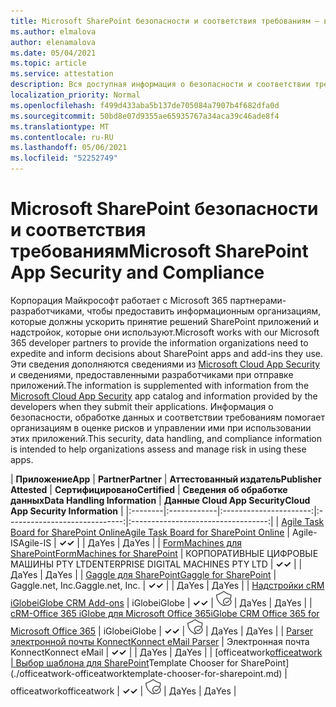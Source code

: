 ```yaml
---
title: Microsoft SharePoint безопасности и соответствия требованиям — все приложения
ms.author: elmalova
author: elenamalova
ms.date: 05/04/2021
ms.topic: article
ms.service: attestation
description: Вся доступная информация о безопасности и соответствии требованиям для всех SharePoint приложений Майкрософт.
localization_priority: Normal
ms.openlocfilehash: f499d433aba5b137de705084a7907b4f682dfa0d
ms.sourcegitcommit: 50bd8e07d9355ae65935767a34aca39c46ade8f4
ms.translationtype: MT
ms.contentlocale: ru-RU
ms.lasthandoff: 05/06/2021
ms.locfileid: "52252749"
---
```

# <a name="microsoft-sharepoint-app-security-and-compliance"></a><span data-ttu-id="86d04-103">Microsoft SharePoint безопасности и соответствия требованиям</span><span class="sxs-lookup"><span data-stu-id="86d04-103">Microsoft SharePoint App Security and Compliance</span></span>

<span data-ttu-id="86d04-104">Корпорация Майкрософт работает с Microsoft 365 партнерами-разработчиками, чтобы предоставить информационным организациям, которые должны ускорить принятие решений SharePoint приложений и надстройок, которые они используют.</span><span class="sxs-lookup"><span data-stu-id="86d04-104">Microsoft works with our Microsoft 365 developer partners to provide the information organizations need to expedite and inform decisions about SharePoint apps and add-ins they use.</span></span> <span data-ttu-id="86d04-105">Эти сведения дополняются сведениями из [Microsoft Cloud App Security](https://www.microsoft.com/en-us/enterprise-mobility-security/cloud-app-security) и сведениями, предоставленными разработчиками при отправке приложений.</span><span class="sxs-lookup"><span data-stu-id="86d04-105">The information is supplemented with information from the [Microsoft Cloud App Security](https://www.microsoft.com/en-us/enterprise-mobility-security/cloud-app-security) app catalog and information provided by the developers when they submit their applications.</span></span> <span data-ttu-id="86d04-106">Информация о безопасности, обработке данных и соответствии требованиям помогает организациям в оценке рисков и управлении ими при использовании этих приложений.</span><span class="sxs-lookup"><span data-stu-id="86d04-106">This security, data handling, and compliance information is intended to help organizations assess and manage risk in using these apps.</span></span>

| <span data-ttu-id="86d04-107">**Приложение**</span><span class="sxs-lookup"><span data-stu-id="86d04-107">**App**</span></span> | <span data-ttu-id="86d04-108">**Partner**</span><span class="sxs-lookup"><span data-stu-id="86d04-108">**Partner**</span></span> | <span data-ttu-id="86d04-109">**Аттестованный издатель**</span><span class="sxs-lookup"><span data-stu-id="86d04-109">**Publisher Attested**</span></span> | <span data-ttu-id="86d04-110">**Сертифицировано**</span><span class="sxs-lookup"><span data-stu-id="86d04-110">**Certified**</span></span> | <span data-ttu-id="86d04-111">**Сведения об обработке данных**</span><span class="sxs-lookup"><span data-stu-id="86d04-111">**Data Handling Information**</span></span> | <span data-ttu-id="86d04-112">**Данные Cloud App Security**</span><span class="sxs-lookup"><span data-stu-id="86d04-112">**Cloud App Security Information**</span></span> |
|:--------|:------------|:----------------------:|:-----------------------------:|:----------------------------------:|
| [<span data-ttu-id="86d04-113">Agile Task Board for SharePoint Online</span><span class="sxs-lookup"><span data-stu-id="86d04-113">Agile Task Board for SharePoint Online</span></span>](./agile-is-task-board-for-sharepoint-online.md) | <span data-ttu-id="86d04-114">Agile-IS</span><span class="sxs-lookup"><span data-stu-id="86d04-114">Agile-IS</span></span> | <span data-ttu-id="86d04-115">**✓**</span><span class="sxs-lookup"><span data-stu-id="86d04-115">**✓**</span></span> |  | <span data-ttu-id="86d04-116">Да</span><span class="sxs-lookup"><span data-stu-id="86d04-116">Yes</span></span> | <span data-ttu-id="86d04-117">Да</span><span class="sxs-lookup"><span data-stu-id="86d04-117">Yes</span></span> |
| [<span data-ttu-id="86d04-118">FormMachines для SharePoint</span><span class="sxs-lookup"><span data-stu-id="86d04-118">FormMachines for SharePoint</span></span>](./enterprise-digital-machines-pty-ltd-formmachines-for-sharepoint.md) | <span data-ttu-id="86d04-119">КОРПОРАТИВНЫЕ ЦИФРОВЫЕ МАШИНЫ PTY LTD</span><span class="sxs-lookup"><span data-stu-id="86d04-119">ENTERPRISE DIGITAL MACHINES PTY LTD</span></span> | <span data-ttu-id="86d04-120">**✓**</span><span class="sxs-lookup"><span data-stu-id="86d04-120">**✓**</span></span> |  | <span data-ttu-id="86d04-121">Да</span><span class="sxs-lookup"><span data-stu-id="86d04-121">Yes</span></span> | <span data-ttu-id="86d04-122">Да</span><span class="sxs-lookup"><span data-stu-id="86d04-122">Yes</span></span> |
| [<span data-ttu-id="86d04-123">Gaggle для SharePoint</span><span class="sxs-lookup"><span data-stu-id="86d04-123">Gaggle for SharePoint</span></span>](./gagglenet-inc-gaggle-for-sharepoint.md) | <span data-ttu-id="86d04-124">Gaggle.net, Inc.</span><span class="sxs-lookup"><span data-stu-id="86d04-124">Gaggle.net, Inc.</span></span> | <span data-ttu-id="86d04-125">**✓**</span><span class="sxs-lookup"><span data-stu-id="86d04-125">**✓**</span></span> |  | <span data-ttu-id="86d04-126">Да</span><span class="sxs-lookup"><span data-stu-id="86d04-126">Yes</span></span> | <span data-ttu-id="86d04-127">Да</span><span class="sxs-lookup"><span data-stu-id="86d04-127">Yes</span></span> |
| [<span data-ttu-id="86d04-128">Надстройки cRM iGlobe</span><span class="sxs-lookup"><span data-stu-id="86d04-128">iGlobe CRM Add-ons</span></span>](./iglobe-crm-add-ons.md) | <span data-ttu-id="86d04-129">iGlobe</span><span class="sxs-lookup"><span data-stu-id="86d04-129">iGlobe</span></span> | <span data-ttu-id="86d04-130">**✓**</span><span class="sxs-lookup"><span data-stu-id="86d04-130">**✓**</span></span> | <img alt="Certified application badge" src="../media/certified-badge.png" height="25" width="25" /> | <span data-ttu-id="86d04-131">Да</span><span class="sxs-lookup"><span data-stu-id="86d04-131">Yes</span></span> | <span data-ttu-id="86d04-132">Да</span><span class="sxs-lookup"><span data-stu-id="86d04-132">Yes</span></span> |
| [<span data-ttu-id="86d04-133">cRM-Office 365 iGlobe для Microsoft Office 365</span><span class="sxs-lookup"><span data-stu-id="86d04-133">iGlobe CRM Office 365 for Microsoft Office 365</span></span>](./iglobe-crm-office-365-for-microsoft.md) | <span data-ttu-id="86d04-134">iGlobe</span><span class="sxs-lookup"><span data-stu-id="86d04-134">iGlobe</span></span> | <span data-ttu-id="86d04-135">**✓**</span><span class="sxs-lookup"><span data-stu-id="86d04-135">**✓**</span></span> | <img alt="Certified application badge" src="../media/certified-badge.png" height="25" width="25" /> | <span data-ttu-id="86d04-136">Да</span><span class="sxs-lookup"><span data-stu-id="86d04-136">Yes</span></span> | <span data-ttu-id="86d04-137">Да</span><span class="sxs-lookup"><span data-stu-id="86d04-137">Yes</span></span> |
| [<span data-ttu-id="86d04-138">Parser электронной почты Konnect</span><span class="sxs-lookup"><span data-stu-id="86d04-138">Konnect eMail Parser</span></span>](./konnect-email-parser.md) | <span data-ttu-id="86d04-139">Электронная почта Konnect</span><span class="sxs-lookup"><span data-stu-id="86d04-139">Konnect eMail</span></span> | <span data-ttu-id="86d04-140">**✓**</span><span class="sxs-lookup"><span data-stu-id="86d04-140">**✓**</span></span> |  | <span data-ttu-id="86d04-141">Да</span><span class="sxs-lookup"><span data-stu-id="86d04-141">Yes</span></span> | <span data-ttu-id="86d04-142">Да</span><span class="sxs-lookup"><span data-stu-id="86d04-142">Yes</span></span> |
| <span data-ttu-id="86d04-143">[officeatwork</span><span class="sxs-lookup"><span data-stu-id="86d04-143">[officeatwork</span></span> | <span data-ttu-id="86d04-144">Выбор шаблона для SharePoint](./officeatwork-officeatworktemplate-chooser-for-sharepoint.md)</span><span class="sxs-lookup"><span data-stu-id="86d04-144">Template Chooser for SharePoint](./officeatwork-officeatworktemplate-chooser-for-sharepoint.md)</span></span> | <span data-ttu-id="86d04-145">officeatwork</span><span class="sxs-lookup"><span data-stu-id="86d04-145">officeatwork</span></span> | <span data-ttu-id="86d04-146">**✓**</span><span class="sxs-lookup"><span data-stu-id="86d04-146">**✓**</span></span> | <img alt="Certified application badge" src="../media/certified-badge.png" height="25" width="25" /> | <span data-ttu-id="86d04-147">Да</span><span class="sxs-lookup"><span data-stu-id="86d04-147">Yes</span></span> | <span data-ttu-id="86d04-148">Да</span><span class="sxs-lookup"><span data-stu-id="86d04-148">Yes</span></span> |
